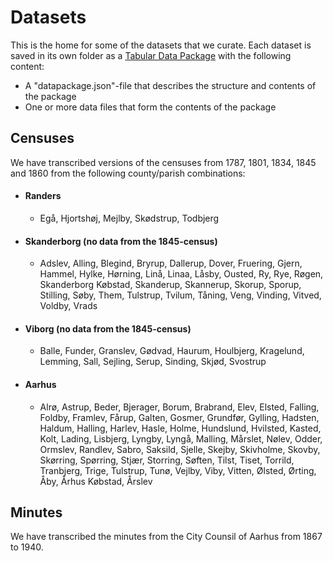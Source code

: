 # Datasets
This is the home for some of the datasets that we curate. Each dataset is saved in its own folder as a [Tabular Data Package](https://specs.frictionlessdata.io/tabular-data-package/) with the following content:

* A "datapackage.json"-file that describes the structure and contents of the package
* One or more data files that form the contents of the package

## Censuses
We have transcribed versions of the censuses from 1787, 1801, 1834, 1845 and 1860 from the following county/parish combinations:

* #### Randers
  * Egå, Hjortshøj, Mejlby, Skødstrup, Todbjerg

* #### Skanderborg (no data from the 1845-census)
   * Adslev, Alling, Blegind, Bryrup, Dallerup, Dover, Fruering, Gjern, Hammel, Hylke, Hørning, Linå, Linaa, Låsby, Ousted, Ry, Rye, Røgen, Skanderborg Købstad, Skanderup, Skannerup, Skorup, Sporup, Stilling, Søby, Them, Tulstrup, Tvilum, Tåning, Veng, Vinding, Vitved, Voldby, Vrads

* #### Viborg (no data from the 1845-census)
   * Balle, Funder, Granslev, Gødvad, Haurum, Houlbjerg, Kragelund, Lemming, Sall, Sejling, Serup, Sinding, Skjød, Svostrup

* #### Aarhus
   * Alrø, Astrup, Beder, Bjerager, Borum, Brabrand, Elev, Elsted, Falling, Foldby, Framlev, Fårup, Galten, Gosmer, Grundfør, Gylling, Hadsten, Haldum, Halling, Harlev, Hasle, Holme, Hundslund, Hvilsted, Kasted, Kolt, Lading, Lisbjerg, Lyngby, Lyngå, Malling, Mårslet, Nølev, Odder, Ormslev, Randlev, Sabro, Saksild, Sjelle, Skejby, Skivholme, Skovby, Skørring, Spørring, Stjær, Storring, Søften, Tilst, Tiset, Torrild, Tranbjerg, Trige, Tulstrup, Tunø, Vejlby, Viby, Vitten, Ølsted, Ørting, Åby, Århus Købstad, Årslev

## Minutes
We have transcribed the minutes from the City Counsil of Aarhus from 1867 to 1940.
